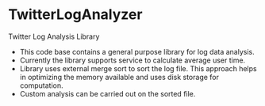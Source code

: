 # TwitterLogAnalyzer
Twitter Log Analysis Library

- This code base contains a general purpose library for log data analysis. 
- Currently the library supports service to calculate average user time.
- Library uses external merge sort to sort the log file. This approach helps in optimizing the memory available and 
uses disk storage for computation.
- Custom analysis can be carried out on the sorted file.

